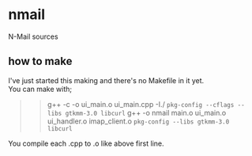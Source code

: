 # nmail
N-Mail sources

## how to make
I've just started this making and there's no Makefile in it yet.  
You can make with;  

>> g++ -c -o ui_main.o ui_main.cpp -I./ `pkg-config --cflags --libs gtkmm-3.0 libcurl`
>> g++ -o nmail main.o ui_main.o ui_handler.o imap_client.o `pkg-config --libs gtkmm-3.0 libcurl`

You compile each .cpp to .o like above first line.
 
